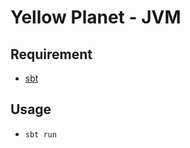 Yellow Planet - JVM
===================

## Requirement

* [sbt](http://www.scala-sbt.org)

## Usage

- `sbt run`
